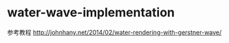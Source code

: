 # water-wave-implementation


参考教程 http://johnhany.net/2014/02/water-rendering-with-gerstner-wave/


